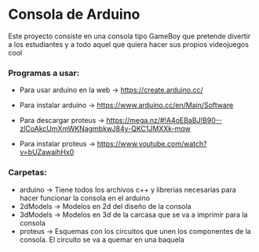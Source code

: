 # Consola de Arduino
Este proyecto consiste en una consola tipo GameBoy que pretende divertir a los estudiantes y a todo aquel que quiera hacer sus propios videojuegos cool

### Programas a usar:

- Para usar arduino en la web -> https://create.arduino.cc/
- Para instalar arduino -> https://www.arduino.cc/en/Main/Software

- Para descargar proteus -> https://mega.nz/#!A4oEBaBJ!B90--zlCoAkcUmXmWKNagmbkwJ84y-QKC1JMXXk-mqw
- Para instalar proteus -> https://www.youtube.com/watch?v=bUZawaihHx0

### Carpetas:

- arduino -> Tiene todos los archivos c++ y librerias necesarias para hacer funcionar la consola en el arduino
- 2dModels -> Modelos en 2d del diseño de la consola
- 3dModels -> Modelos en 3d de la carcasa que se va a imprimir para la consola
- proteus -> Esquemas con los circuitos que unen los componentes de la consola. El circuito se va a quemar en una baquela
